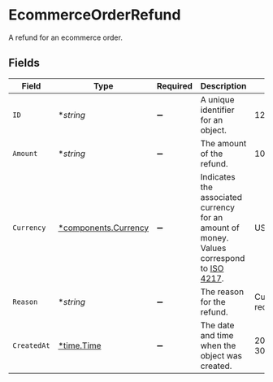 # EcommerceOrderRefund

A refund for an ecommerce order.


## Fields

| Field                                                                                                                              | Type                                                                                                                               | Required                                                                                                                           | Description                                                                                                                        | Example                                                                                                                            |
| ---------------------------------------------------------------------------------------------------------------------------------- | ---------------------------------------------------------------------------------------------------------------------------------- | ---------------------------------------------------------------------------------------------------------------------------------- | ---------------------------------------------------------------------------------------------------------------------------------- | ---------------------------------------------------------------------------------------------------------------------------------- |
| `ID`                                                                                                                               | **string*                                                                                                                          | :heavy_minus_sign:                                                                                                                 | A unique identifier for an object.                                                                                                 | 12345                                                                                                                              |
| `Amount`                                                                                                                           | **string*                                                                                                                          | :heavy_minus_sign:                                                                                                                 | The amount of the refund.                                                                                                          | 100                                                                                                                                |
| `Currency`                                                                                                                         | [*components.Currency](../../models/components/currency.md)                                                                        | :heavy_minus_sign:                                                                                                                 | Indicates the associated currency for an amount of money. Values correspond to [ISO 4217](https://en.wikipedia.org/wiki/ISO_4217). | USD                                                                                                                                |
| `Reason`                                                                                                                           | **string*                                                                                                                          | :heavy_minus_sign:                                                                                                                 | The reason for the refund.                                                                                                         | Customer requested a refund                                                                                                        |
| `CreatedAt`                                                                                                                        | [*time.Time](https://pkg.go.dev/time#Time)                                                                                         | :heavy_minus_sign:                                                                                                                 | The date and time when the object was created.                                                                                     | 2020-09-30T07:43:32.000Z                                                                                                           |